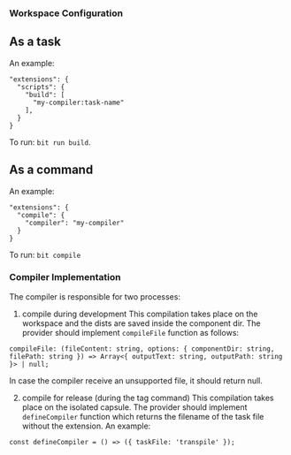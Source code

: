 ### Workspace Configuration

## As a task
An example:
```
"extensions": {
  "scripts": {
    "build": [
      "my-compiler:task-name"
    ],
  }
}
```
To run: `bit run build`.

## As a command
An example:
```
"extensions": {
  "compile": {
    "compiler": "my-compiler"
  }
}
```

To run: `bit compile`

### Compiler Implementation
The compiler is responsible for two processes:
1. compile during development
This compilation takes place on the workspace and the dists are saved inside the component dir.
The provider should implement `compileFile` function as follows:
```
compileFile: (fileContent: string, options: { componentDir: string, filePath: string }) => Array<{ outputText: string, outputPath: string }> | null;
```
In case the compiler receive an unsupported file, it should return null.

2. compile for release (during the tag command)
This compilation takes place on the isolated capsule.
The provider should implement `defineCompiler` function which returns the filename of the task file without the extension.
An example:
```
const defineCompiler = () => ({ taskFile: 'transpile' });
```
